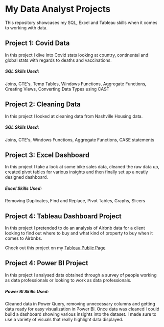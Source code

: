 # My Data Analyst Projects

This repository showcases my SQL, Excel and Tableau skills when it comes to working with data.

## Project 1: Covid Data

In this project I dive into Covid stats looking at country, continental and global stats with regards to deaths and vaccinations.

##### SQL Skills Used:

Joins, CTE's, Temp Tables, Windows Functions, Aggregate Functions, Creating Views, Converting Data Types using CAST

## Project 2: Cleaning Data

In this project I looked at cleaning data from Nashville Housing data.

##### SQL Skills Used:

Joins, CTE's, Windows Functions, Aggregate Functions, CASE statements

## Project 3: Excel Dashboard

In this project I take a look at some bike sales data, cleaned the raw data up, created pivot tables for various insights and then finally set up a neatly designed dashboard.

##### Excel Skills Used:

Removing Duplicates, Find and Replace, Pivot Tables, Graphs, Slicers

## Project 4: Tableau Dashboard Project

In this project I pretended to do an analysis of Airbnb data for a client looking to find out where to buy and what kind of property to buy when it comes to Airbnbs.

Check out this project on my [Tableau Public Page](https://public.tableau.com/app/profile/sean.brookstein/viz/AirBnbDash_16781144404070/Dashboard1#1)

## Project 4: Power BI Project

In this project I analysed data obtained through a survey of people working as data professionals or looking to work as data professionals.

##### Power BI Skills Used:

Cleaned data in Power Query, removing unnecessary columns and getting data ready for easy visualization in Power BI.
Once data was cleaned I could build a dashboard showing various insights into the dataset. I made sure to use a variety of visuals that really highlight data displayed.
